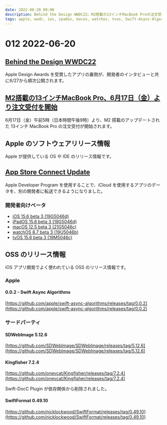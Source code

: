 ```yaml
---
date: 2022-06-20 09:00
description: Behind the Design WWDC22、M2搭載の13インチMacBook Proの注文受付開始、App Store Connect Update、ほか
tags: apple, wwdc, ios, ipados, macos, watchos, tvos, Swift-Async-Algorithms
---
```

# 012 2022-06-20

## [Behind the Design WWDC22](https://developer.apple.com/news/?id=b4kk777r)

Apple Design Awards を受賞したアプリの裏側が、開発者のインタビューと共に6/27から順次公開されます。

## [M2搭載の13インチMacBook Pro、6月17日（金）より注文受付を開始](https://www.apple.com/jp/newsroom/2022/06/13-inch-macbook-pro-with-m2-available-to-order-starting-friday-june-17/)

6月17日（金）午前5時（日本時間午後9時）より、M2 搭載のアップデートされた 13インチ MacBook Pro の注文受付が開始されます。

## Apple のソフトウェアリリース情報

Apple が提供している OS や IDE のリリース情報です。

## [App Store Connect Update](https://developer.apple.com/news/releases/?id=06152022a) 

Apple Developer Program を使用することで、iCloud を使用するアプリのデータを、別の開発者に転送できるようになりました。

### 開発者向けベータ

- [iOS 15.6 beta 3 (19G5046d)](https://developer.apple.com/news/releases/?id=06142022e)
- [iPadOS 15.6 beta 3 (19G5046d)](https://developer.apple.com/news/releases/?id=06142022d)
- [macOS 12.5 beta 3 (21G5046c)](https://developer.apple.com/news/releases/?id=06142022c)
- [watchOS 8.7 beta 3 (19U5046b)](https://developer.apple.com/news/releases/?id=06142022b)
- [tvOS 15.6 beta 3 (19M5046c)](https://developer.apple.com/news/releases/?id=06142022a)

## OSS のリリース情報

iOS アプリ開発でよく使われている OSS のリリース情報です。

### Apple

#### 0.0.2 - Swift Async Algorithms

[https://github.com/apple/swift-async-algorithms/releases/tag/0.0.2](https://github.com/apple/swift-async-algorithms/releases/tag/0.0.2)

### サードパーティ

#### SDWebImage 5.12.6

[https://github.com/SDWebImage/SDWebImage/releases/tag/5.12.6](https://github.com/SDWebImage/SDWebImage/releases/tag/5.12.6)

#### Kingfisher 7.2.4

[https://github.com/onevcat/Kingfisher/releases/tag/7.2.4](https://github.com/onevcat/Kingfisher/releases/tag/7.2.4)

Swift-DocC Plugin が依存関係から削除されました。

#### SwiftFormat 0.49.10

[https://github.com/nicklockwood/SwiftFormat/releases/tag/0.49.10](https://github.com/nicklockwood/SwiftFormat/releases/tag/0.49.10)

